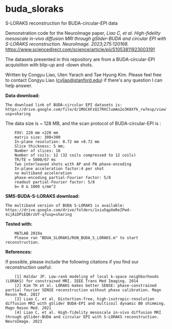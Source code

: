 # buda_sloraks
S-LORAKS reconstruction for BUDA-circular-EPI data

Demonstration code for the NeuroImage paper,  *Liao C, et al. High-fidelity mesoscale in-vivo diffusion MRI through gSlider-BUDA and circular EPI with S-LORAKS reconstruction. NeuroImage. 2023;275:120168.* https://www.sciencedirect.com/science/article/pii/S1053811923003191

The datasets presented in this repository are from a BUDA-circular-EPI acquisition with blip-up and -down shots. 

Written by Congyu Liao, Uten Yarach and Tae Hyung Kim. Please feel free to contact Congyu Liao (cyliao@stanford.edu) if there's any question I can help answer.

**Data download:**
```
The download link of BUDA-circular EPI datasets is: https://drive.google.com/file/d/1MGC6FzQ17RXClumAo2o3K8Xfk_rw7esp/view?usp=sharing
```
The data size is ~ 128 MB, and the scan protocol of BUDA-circular-EPI is :
```
    FOV: 220 mm ×220 mm
    matrix size: 300×300
    In-plane resolution: 0.72 mm ×0.72 mm
    Slice thickness: 5 mm; 
    Number of slices: 16
    Number of coils: 12 (32 coils compressed to 12 coils)
    TR/TE = 5000/67 ms
    Two interleaved shots with AP and PA phase-encoding
    In-plane acceleration factor:4 per shot
    no multiband acceleration
    phase-encoding partial-Fourier factor: 5/8
    readout partial-Fourier factor: 5/8
    b= 0 & 1000 s/mm^2
```
**SMS-BUDA-S-LORAKS download:**
```
The multiband version of BUDA S-LORAKS is available: https://drive.google.com/drive/folders/1xiu5qpXeReIPwd-4ijAiDPiEQ6rzUY-q?usp=sharing
```
**Tested with:**
```
    MATLAB 2019a
    Please run "BDUA_SLORAKS/RUN_BUDA_S_LORAKS.m" to start reconstruction.
```
**References:**

If possible, please include the following citations if you find our reconstruction useful:	
``` 
    [1] Haldar JP. Low-rank modeling of local k-space neighborhoods (LORAKS) for constrained MRI. IEEE Trans Med Imaging. 2014
    [2] Kim TH et al. LORAKS makes better SENSE: phase‐constrained partial fourier SENSE reconstruction without phase calibration. Magn Reson Med. 2017
    [3] Liao C, et al. Distortion‐free, high‐isotropic‐resolution diffusion MRI with gSlider BUDA‐EPI and multicoil dynamic B0 shimming. Magn Reson Med. 2021 
    [4] Liao C, et al. High-fidelity mesoscale in-vivo diffusion MRI through gSlider-BUDA and circular EPI with S-LORAKS reconstruction. NeuroImage. 2023 
```



